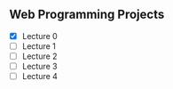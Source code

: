 ## Web Programming Projects
- [x] Lecture 0
- [ ] Lecture 1
- [ ] Lecture 2
- [ ] Lecture 3
- [ ] Lecture 4 
